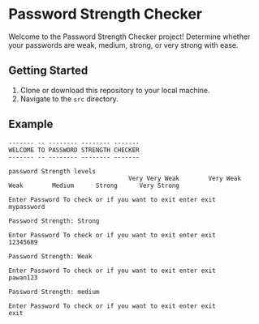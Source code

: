 # Password Strength Checker

Welcome to the Password Strength Checker project! Determine whether your passwords are weak, medium, strong, or very strong with ease.

## Getting Started

1. Clone or download this repository to your local machine.
2. Navigate to the `src` directory.



## Example
```
------- -- -------- -------- -------
WELCOME TO PASSWORD STRENGTH CHECKER
------- -- -------- -------- -------

password Strength levels
                                 Very Very Weak        Very Weak       Weak        Medium      Strong      Very Strong

Enter Password To check or if you want to exit enter exit
mypassword

Password Strength: Strong

Enter Password To check or if you want to exit enter exit
12345689

Password Strength: Weak

Enter Password To check or if you want to exit enter exit
pawan123

Password Strength: medium

Enter Password To check or if you want to exit enter exit
exit
```


   
